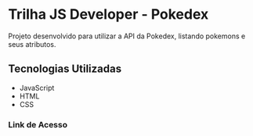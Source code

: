 # Trilha JS Developer - Pokedex

Projeto desenvolvido para utilizar a API da Pokedex, listando pokemons e seus atributos.

## Tecnologias Utilizadas

- JavaScript
- HTML
- CSS

### Link de Acesso
